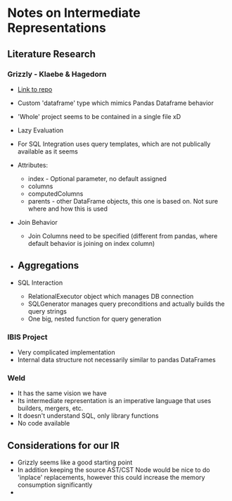 # Notes on Intermediate Representations

## Literature Research

### Grizzly - Klaebe & Hagedorn

- [Link to repo](https://github.com/dbis-ilm/grizzly)
- Custom 'dataframe' type which mimics Pandas Dataframe behavior
- 'Whole' project seems to be contained in a single file xD
- Lazy Evaluation
- For SQL Integration uses query templates, which are not publically available as it seems

- Attributes:
  - index - Optional parameter, no default assigned
  - columns
  - computedColumns
  - parents - other DataFrame objects, this one is based on. Not sure where and how this is used

- Join Behavior
  - Join Columns need to be specified (different from pandas, where default behavior is joining on index column)

- Aggregations
  - 

- SQL Interaction
  - RelationalExecutor object which manages DB connection
  - SQLGenerator manages query preconditions and actually builds the query strings
  - One big, nested function for query generation

### IBIS Project

- Very complicated implementation
- Internal data structure not necessarily similar to pandas DataFrames

### Weld

- It has the same vision we have
- Its intermediate representation is an imperative language that uses builders, mergers, etc.
- It doesn't understand SQL, only library functions
- No code available

## Considerations for our IR

- Grizzly seems like a good starting point
- In addition keeping the source AST/CST Node would be nice to do 'inplace' replacements, however this could increase the memory consumption significantly
- 
